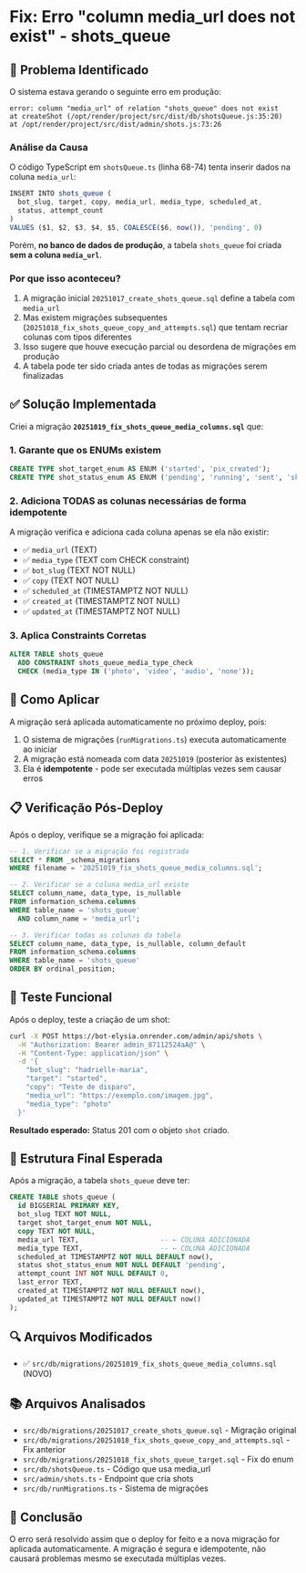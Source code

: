 # Fix: Erro "column media_url does not exist" - shots_queue

## 🔴 Problema Identificado

O sistema estava gerando o seguinte erro em produção:

```
error: column "media_url" of relation "shots_queue" does not exist
at createShot (/opt/render/project/src/dist/db/shotsQueue.js:35:20)
at /opt/render/project/src/dist/admin/shots.js:73:26
```

### Análise da Causa

O código TypeScript em `shotsQueue.ts` (linha 68-74) tenta inserir dados na coluna `media_url`:

```typescript
INSERT INTO shots_queue (
  bot_slug, target, copy, media_url, media_type, scheduled_at,
  status, attempt_count
)
VALUES ($1, $2, $3, $4, $5, COALESCE($6, now()), 'pending', 0)
```

Porém, **no banco de dados de produção**, a tabela `shots_queue` foi criada **sem a coluna `media_url`**.

### Por que isso aconteceu?

1. A migração inicial `20251017_create_shots_queue.sql` define a tabela com `media_url`
2. Mas existem migrações subsequentes (`20251018_fix_shots_queue_copy_and_attempts.sql`) que tentam recriar colunas com tipos diferentes
3. Isso sugere que houve execução parcial ou desordena de migrações em produção
4. A tabela pode ter sido criada antes de todas as migrações serem finalizadas

## ✅ Solução Implementada

Criei a migração **`20251019_fix_shots_queue_media_columns.sql`** que:

### 1. Garante que os ENUMs existem
```sql
CREATE TYPE shot_target_enum AS ENUM ('started', 'pix_created');
CREATE TYPE shot_status_enum AS ENUM ('pending', 'running', 'sent', 'skipped', 'error');
```

### 2. Adiciona TODAS as colunas necessárias de forma idempotente

A migração verifica e adiciona cada coluna apenas se ela não existir:

- ✅ `media_url` (TEXT)
- ✅ `media_type` (TEXT com CHECK constraint)
- ✅ `bot_slug` (TEXT NOT NULL)
- ✅ `copy` (TEXT NOT NULL)
- ✅ `scheduled_at` (TIMESTAMPTZ NOT NULL)
- ✅ `created_at` (TIMESTAMPTZ NOT NULL)
- ✅ `updated_at` (TIMESTAMPTZ NOT NULL)

### 3. Aplica Constraints Corretas

```sql
ALTER TABLE shots_queue
  ADD CONSTRAINT shots_queue_media_type_check
  CHECK (media_type IN ('photo', 'video', 'audio', 'none'));
```

## 🚀 Como Aplicar

A migração será aplicada automaticamente no próximo deploy, pois:

1. O sistema de migrações (`runMigrations.ts`) executa automaticamente ao iniciar
2. A migração está nomeada com data `20251019` (posterior às existentes)
3. Ela é **idempotente** - pode ser executada múltiplas vezes sem causar erros

## 📋 Verificação Pós-Deploy

Após o deploy, verifique se a migração foi aplicada:

```sql
-- 1. Verificar se a migração foi registrada
SELECT * FROM _schema_migrations 
WHERE filename = '20251019_fix_shots_queue_media_columns.sql';

-- 2. Verificar se a coluna media_url existe
SELECT column_name, data_type, is_nullable
FROM information_schema.columns
WHERE table_name = 'shots_queue'
  AND column_name = 'media_url';

-- 3. Verificar todas as colunas da tabela
SELECT column_name, data_type, is_nullable, column_default
FROM information_schema.columns
WHERE table_name = 'shots_queue'
ORDER BY ordinal_position;
```

## 🧪 Teste Funcional

Após o deploy, teste a criação de um shot:

```bash
curl -X POST https://bot-elysia.onrender.com/admin/api/shots \
  -H "Authorization: Bearer admin_87112524aA@" \
  -H "Content-Type: application/json" \
  -d '{
    "bot_slug": "hadrielle-maria",
    "target": "started",
    "copy": "Teste de disparo",
    "media_url": "https://exemplo.com/imagem.jpg",
    "media_type": "photo"
  }'
```

**Resultado esperado:** Status 201 com o objeto `shot` criado.

## 📝 Estrutura Final Esperada

Após a migração, a tabela `shots_queue` deve ter:

```sql
CREATE TABLE shots_queue (
  id BIGSERIAL PRIMARY KEY,
  bot_slug TEXT NOT NULL,
  target shot_target_enum NOT NULL,
  copy TEXT NOT NULL,
  media_url TEXT,                    -- ← COLUNA ADICIONADA
  media_type TEXT,                   -- ← COLUNA ADICIONADA
  scheduled_at TIMESTAMPTZ NOT NULL DEFAULT now(),
  status shot_status_enum NOT NULL DEFAULT 'pending',
  attempt_count INT NOT NULL DEFAULT 0,
  last_error TEXT,
  created_at TIMESTAMPTZ NOT NULL DEFAULT now(),
  updated_at TIMESTAMPTZ NOT NULL DEFAULT now()
);
```

## 🔍 Arquivos Modificados

- ✅ `src/db/migrations/20251019_fix_shots_queue_media_columns.sql` (NOVO)

## 📚 Arquivos Analisados

- `src/db/migrations/20251017_create_shots_queue.sql` - Migração original
- `src/db/migrations/20251018_fix_shots_queue_copy_and_attempts.sql` - Fix anterior
- `src/db/migrations/20251018_fix_shots_queue_target.sql` - Fix do enum
- `src/db/shotsQueue.ts` - Código que usa media_url
- `src/admin/shots.ts` - Endpoint que cria shots
- `src/db/runMigrations.ts` - Sistema de migrações

## 🎯 Conclusão

O erro será resolvido assim que o deploy for feito e a nova migração for aplicada automaticamente. A migração é segura e idempotente, não causará problemas mesmo se executada múltiplas vezes.


